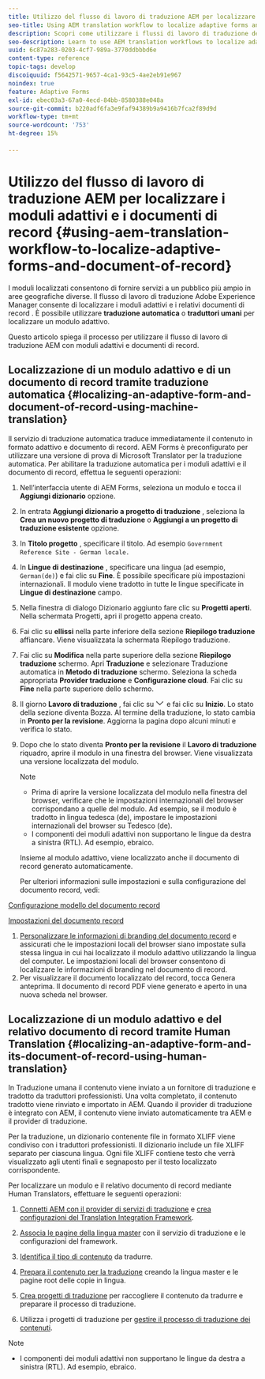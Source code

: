 ```yaml
---
title: Utilizzo del flusso di lavoro di traduzione AEM per localizzare i moduli adattivi e i documenti di record
seo-title: Using AEM translation workflow to localize adaptive forms and document of record
description: Scopri come utilizzare i flussi di lavoro di traduzione dell’AEM per localizzare i moduli adattivi e i documenti di record.
seo-description: Learn to use AEM translation workflows to localize adaptive forms and document of record.
uuid: 6c87a283-0203-4cf7-989a-3770ddbbbd6e
content-type: reference
topic-tags: develop
discoiquuid: f5642571-9657-4ca1-93c5-4ae2eb91e967
noindex: true
feature: Adaptive Forms
exl-id: ebec03a3-67a0-4ecd-84bb-8580388e048a
source-git-commit: b220adf6fa3e9faf94389b9a9416b7fca2f89d9d
workflow-type: tm+mt
source-wordcount: '753'
ht-degree: 15%

---
```


# Utilizzo del flusso di lavoro di traduzione AEM per localizzare i moduli adattivi e i documenti di record {#using-aem-translation-workflow-to-localize-adaptive-forms-and-document-of-record}

I moduli localizzati consentono di fornire servizi a un pubblico più ampio in aree geografiche diverse. Il flusso di lavoro di traduzione Adobe Experience Manager consente di localizzare i moduli adattivi e i relativi documenti di record . È possibile utilizzare **traduzione automatica** o **traduttori umani** per localizzare un modulo adattivo.

Questo articolo spiega il processo per utilizzare il flusso di lavoro di traduzione AEM con moduli adattivi e documenti di record.

## Localizzazione di un modulo adattivo e di un documento di record tramite traduzione automatica {#localizing-an-adaptive-form-and-document-of-record-using-machine-translation}

Il servizio di traduzione automatica traduce immediatamente il contenuto in formato adattivo e documento di record. AEM Forms è preconfigurato per utilizzare una versione di prova di Microsoft Translator per la traduzione automatica. Per abilitare la traduzione automatica per i moduli adattivi e il documento di record, effettua le seguenti operazioni:

1. Nell’interfaccia utente di AEM Forms, seleziona un modulo e tocca il **Aggiungi dizionario** opzione.
1. In entrata **Aggiungi dizionario a progetto di traduzione** , seleziona la **Crea un nuovo progetto di traduzione** o **Aggiungi a un progetto di traduzione esistente** opzione.
1. In **Titolo progetto** , specificare il titolo. Ad esempio `Government Reference Site - German locale.`
1. In **Lingue di destinazione** , specificare una lingua (ad esempio, `German(de)`) e fai clic su **Fine**. È possibile specificare più impostazioni internazionali. Il modulo viene tradotto in tutte le lingue specificate in **Lingue di destinazione** campo.
1. Nella finestra di dialogo Dizionario aggiunto fare clic su **Progetti aperti**. Nella schermata Progetti, apri il progetto appena creato.
1. Fai clic su **ellissi** nella parte inferiore della sezione **Riepilogo traduzione** affiancare. Viene visualizzata la schermata Riepilogo traduzione.
1. Fai clic su **Modifica** nella parte superiore della sezione **Riepilogo traduzione** schermo. Apri **Traduzione** e selezionare Traduzione automatica in **Metodo di traduzione** schermo. Seleziona la scheda appropriata **Provider traduzione** e **Configurazione cloud**. Fai clic su **Fine** nella parte superiore dello schermo.
1. Il giorno **Lavoro di traduzione** , fai clic su ![aem62forms_downarrow](assets/aem62forms_downarrow.png) e fai clic su **Inizio**. Lo stato della sezione diventa Bozza. Al termine della traduzione, lo stato cambia in **Pronto per la revisione**. Aggiorna la pagina dopo alcuni minuti e verifica lo stato.
1. Dopo che lo stato diventa **Pronto per la revisione** il **Lavoro di traduzione** riquadro, aprire il modulo in una finestra del browser. Viene visualizzata una versione localizzata del modulo.

   >[!NOTE]
   >
   >* Prima di aprire la versione localizzata del modulo nella finestra del browser, verificare che le impostazioni internazionali del browser corrispondano a quelle del modulo. Ad esempio, se il modulo è tradotto in lingua tedesca (de), impostare le impostazioni internazionali del browser su Tedesco (de).
   >* I componenti dei moduli adattivi non supportano le lingue da destra a sinistra (RTL). Ad esempio, ebraico.


   Insieme al modulo adattivo, viene localizzato anche il documento di record generato automaticamente.

   Per ulteriori informazioni sulle impostazioni e sulla configurazione del documento record, vedi:

[Configurazione modello del documento record](/help/forms/using/generate-document-of-record-for-non-xfa-based-adaptive-forms.md#p-document-of-record-template-configuration-p)

[Impostazioni del documento record](/help/forms/using/generate-document-of-record-for-non-xfa-based-adaptive-forms.md#p-document-of-record-settings-p)

1. [Personalizzare le informazioni di branding del documento record](/help/forms/using/generate-document-of-record-for-non-xfa-based-adaptive-forms.md) e assicurati che le impostazioni locali del browser siano impostate sulla stessa lingua in cui hai localizzato il modulo adattivo utilizzando la lingua del computer. Le impostazioni locali del browser consentono di localizzare le informazioni di branding nel documento di record.
1. Per visualizzare il documento localizzato del record, tocca Genera anteprima. Il documento di record PDF viene generato e aperto in una nuova scheda nel browser.

## Localizzazione di un modulo adattivo e del relativo documento di record tramite Human Translation {#localizing-an-adaptive-form-and-its-document-of-record-using-human-translation}

In Traduzione umana il contenuto viene inviato a un fornitore di traduzione e tradotto da traduttori professionisti. Una volta completato, il contenuto tradotto viene rinviato e importato in AEM. Quando il provider di traduzione è integrato con AEM, il contenuto viene inviato automaticamente tra AEM e il provider di traduzione.

Per la traduzione, un dizionario contenente file in formato XLIFF viene condiviso con i traduttori professionisti. Il dizionario include un file XLIFF separato per ciascuna lingua. Ogni file XLIFF contiene testo che verrà visualizzato agli utenti finali e segnaposto per il testo localizzato corrispondente.

Per localizzare un modulo e il relativo documento di record mediante Human Translators, effettuare le seguenti operazioni:

1. [Connetti AEM con il provider di servizi di traduzione](/help/sites-administering/tc-tic.md) e [crea configurazioni del Translation Integration Framework](/help/sites-administering/tc-tic.md).

1. [Associa le pagine della lingua master](/help/sites-administering/tc-tic.md) con il servizio di traduzione e le configurazioni del framework.

1. [Identifica il tipo di contenuto](/help/sites-administering/tc-rules.md) da tradurre.

1. [Prepara il contenuto per la traduzione](/help/sites-administering/tc-prep.md) creando la lingua master e le pagine root delle copie in lingua.

1. [Crea progetti di traduzione](/help/sites-administering/tc-manage.md) per raccogliere il contenuto da tradurre e preparare il processo di traduzione.

1. Utilizza i progetti di traduzione per [gestire il processo di traduzione dei contenuti](/help/sites-administering/tc-manage.md).

>[!NOTE]
>
>* I componenti dei moduli adattivi non supportano le lingue da destra a sinistra (RTL). Ad esempio, ebraico.
>


